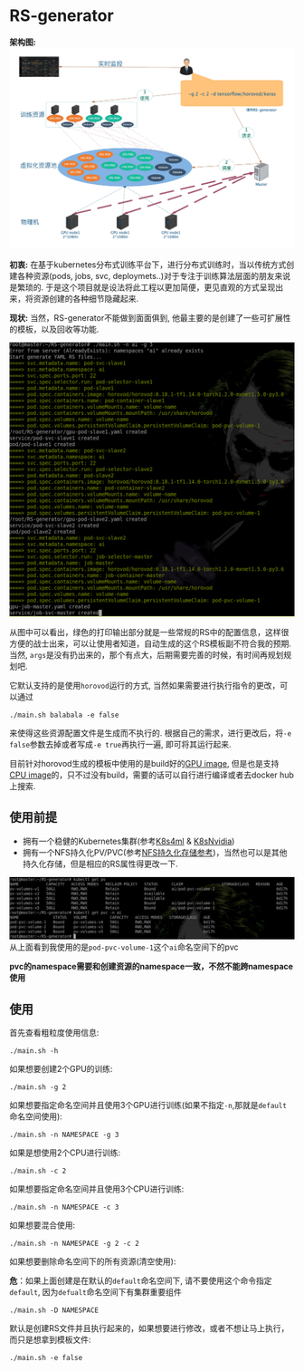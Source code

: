 # RS-generator
**架构图:**
![](images/overall.jpg)

**初衷:**
在基于kubernetes分布式训练平台下，进行分布式训练时，当以传统方式创建各种资源(pods, jobs, svc, deploymets..)对于专注于训练算法层面的朋友来说是繁琐的. 于是这个项目就是设法将此工程以更加简便，更见直观的方式呈现出来，将资源创建的各种细节隐藏起来. 

**现状:**
当然，RS-generator不能做到面面俱到, 他最主要的是创建了一些可扩展性的模板，以及回收等功能.

![](images/github1.png)

从图中可以看出，绿色的打印输出部分就是一些常规的RS中的配置信息，这样很方便的战士出来，可以让使用者知道，自动生成的这个RS模板副不符合我的预期. 当然, `args`是没有扔出来的，那个有点大，后期需要完善的时候，有时间再规划规划吧.

它默认支持的是使用`horovod`运行的方式, 当然如果需要进行执行指令的更改，可以通过
```
./main.sh balabala -e false
```
来使得这些资源配置文件是生成而不执行的. 根据自己的需求，进行更改后，将`-e false`参数去掉或者写成`-e true`再执行一遍, 即可将其运行起来. 

目前针对horovod生成的模板中使用的是build好的[GPU image](generate_gpu_rs.py), 但是也是支持[CPU image](generate_cpu_rs.py)的，只不过没有build，需要的话可以自行进行编译或者去docker hub上搜索. 

## 使用前提

* 拥有一个稳健的Kubernetes集群(参考[K8s4ml](https://github.com/ReyRen/K8s4ML) & [K8sNvidia](https://github.com/ReyRen/K8sNvidia))
* 拥有一个NFS持久化PV/PVC(参考[NFS持久化存储参考](https://www.cnblogs.com/linuxk/p/9760363.html))，当然也可以是其他持久化存储，但是相应的RS属性得更改一下.

![](images/pv.png)
从上面看到我使用的是`pod-pvc-volume-1`这个`ai`命名空间下的pvc

**pvc的namespace需要和创建资源的namespace一致，不然不能跨namespace使用**

## 使用
首先查看粗粒度使用信息:
```
./main.sh -h
```
如果想要创建2个GPU的训练:
```
./main.sh -g 2
```
如果想要指定命名空间并且使用3个GPU进行训练(如果不指定`-n`,那就是`default`命名空间使用):
```
./main.sh -n NAMESPACE -g 3
```
如果是想使用2个CPU进行训练:
```
./main.sh -c 2
```
如果想要指定命名空间并且使用3个CPU进行训练:
```
./main.sh -n NAMESPACE -c 3
```
如果想要混合使用:
```
./main.sh -n NAMESPACE -g 2 -c 2
```
如果想要删除命名空间下的所有资源(清空使用):

**危**：如果上面创建是在默认的`default`命名空间下, 请不要使用这个命令指定`default`, 因为`defualt`命名空间下有集群重要组件
```
./main.sh -D NAMESPACE
```
默认是创建RS文件并且执行起来的，如果想要进行修改，或者不想让马上执行，而只是想拿到模板文件:
```
./main.sh -e false
```
